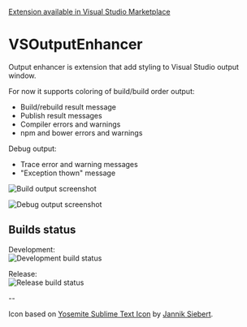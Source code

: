 [Extension available in Visual Studio Marketplace](https://visualstudiogallery.msdn.microsoft.com/d2055300-5075-4059-a305-56422f4e29b5)

# VSOutputEnhancer
Output enhancer is extension that add styling to Visual Studio output window.

For now it supports coloring of build/build order output:  
* Build/rebuild result message
* Publish result messages
* Compiler errors and warnings
* npm and bower errors and warnings

Debug output:
* Trace error and warning messages
* "Exception thown" message

![Build output screenshot](https://cloud.githubusercontent.com/assets/3763386/11503856/4ab01b88-984b-11e5-8921-1ca7135235af.png)

![Debug output screenshot](https://cloud.githubusercontent.com/assets/3763386/11503855/4aa71c54-984b-11e5-8fba-43412aba6348.png)

## Builds status
Development:  
![Development build status](https://balakin.visualstudio.com/DefaultCollection/_apis/public/build/definitions/cac64fb5-9b23-4934-bc77-173d16aed6f0/9/badge)

Release:  
![Release build status](https://balakin.visualstudio.com/DefaultCollection/_apis/public/build/definitions/cac64fb5-9b23-4934-bc77-173d16aed6f0/8/badge)

--

Icon based on [Yosemite Sublime Text Icon](https://dribbble.com/shots/1827862-Yosemite-Sublime-Text-Icon) by [Jannik Siebert](https://dribbble.com/janniks).
